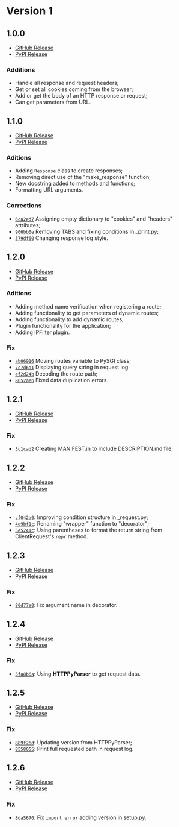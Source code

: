 # Version 1

## **1.0.0**

- [GitHub Release](https://github.com/jaedsonpys/pysgi/releases/tag/1.0.0)
- [PyPI Release](https://pypi.org/project/PySGI/1.0.0/)

### Additions

- Handle all response and request headers;
- Get or set all cookies coming from the browser;
- Add or get the body of an HTTP response or request;
- Can get parameters from URL.

## **1.1.0**

- [GitHub Release](https://github.com/jaedsonpys/pysgi/releases/tag/1.1.0)
- [PyPI Release](https://pypi.org/project/PySGI/1.1.0/)

### Aditions

- Adding `Response` class to create responses;
- Removing direct use of the "make_response" function;
- New docstring added to methods and functions;
- Formatting URL arguments.

### Corrections

- [`6ca2ed7`](https://github.com/jaedsonpys/pysgi/commit/6ca2ed75bc16d359f4ccff821f385b26b43d04ed) Assigning empty dictionary to "cookies" and "headers" attributes;
- [`906bb0e`](https://github.com/jaedsonpys/pysgi/commit/906bb0e2b4cb2f224afd294ea0515ee3d7667b79) Removing TABS and fixing conditions in _print.py;
- [`379df60`](https://github.com/jaedsonpys/pysgi/commit/379df6008970548ab6c8d4ed33441a66cbc53da4) Changing response log style.

## **1.2.0**

- [GitHub Release](https://github.com/jaedsonpys/pysgi/releases/tag/1.2.0)
- [PyPI Release](https://pypi.org/project/PySGI/1.2.0/)

### Aditions

- Adding method name verification when registering a route;
- Adding functionality to get parameters of dynamic routes;
- Adding functionality to add dynamic routes;
- Plugin functionality for the application;
- Adding IPFilter plugin.

### Fix

- [`ab06916`](https://github.com/jaedsonpys/pysgi/commit/ab06916fa6a01da13b3b85cb0feece69a352ea34) Moving routes variable to PySGI class;
- [`7c7d6a1`](https://github.com/jaedsonpys/pysgi/commit/7c7d6a1ccfffc11eb4e14ab24480dc3b056c9479) Displaying query string in request log.
- [`ef2d24b`](https://github.com/jaedsonpys/pysgi/commit/ef2d24ba990dc486ee97891e2ea998922697ed50) Decoding the route path;
- [`8652aeb`](https://github.com/jaedsonpys/pysgi/commit/8652aeb37d4699fce95852128bf0db9e14b6cf29) Fixed data duplication errors.

## **1.2.1**

- [GitHub Release](https://github.com/jaedsonpys/pysgi/releases/tag/1.2.1)
- [PyPI Release](https://pypi.org/project/PySGI/1.2.1/)

### Fix

- [`3c1cad2`](https://github.com/jaedsonpys/pysgi/commit/3c1cad227e1015993f3e5b2568cd137543c767ad) Creating MANIFEST.in to include DESCRIPTION.md file;

## **1.2.2**

- [GitHub Release](https://github.com/jaedsonpys/pysgi/releases/tag/1.2.2)
- [PyPI Release](https://pypi.org/project/PySGI/1.2.2/)

### Fix

- [`cf042a0`](https://github.com/jaedsonpys/pysgi/commit/cf042a0): Improving condition structure in _request.py;
- [`4e9bf1c`](https://github.com/jaedsonpys/pysgi/commit/4e9bf1c): Renaming "wrapper" function to "decorator";
- [`5e5241c`](https://github.com/jaedsonpys/pysgi/commit/5e5241c): Using parentheses to format the return string from ClientRequest's `repr` method.

## **1.2.3**

- [GitHub Release](https://github.com/jaedsonpys/pysgi/releases/tag/1.2.3)
- [PyPI Release](https://pypi.org/project/PySGI/1.2.3/)

### Fix

- [`80d77e0`](https://github.com/jaedsonpys/pysgi/commit/80d77e0): Fix argument name in decorator.

## **1.2.4**

- [GitHub Release](https://github.com/jaedsonpys/pysgi/releases/tag/1.2.4)
- [PyPI Release](https://pypi.org/project/PySGI/1.2.4/)

### Fix

- [`5fa8b6a`](https://github.com/jaedsonpys/pysgi/commit/5fa8b6a): Using **HTTPPyParser** to get request data.

## **1.2.5**

- [GitHub Release](https://github.com/jaedsonpys/pysgi/releases/tag/1.2.5)
- [PyPI Release](https://pypi.org/project/PySGI/1.2.5/)

### Fix

- [`889f26d`](https://github.com/jaedsonpys/pysgi/commit/889f26d): Updating version from HTTPPyParser;
- [`8558055`](https://github.com/jaedsonpys/pysgi/commit/8558055): Print full requested path in request log.

## **1.2.6**

- [GitHub Release](https://github.com/jaedsonpys/pysgi/releases/tag/1.2.6)
- [PyPI Release](https://pypi.org/project/PySGI/1.2.6/)

### Fix

- [`8da5670`](https://github.com/jaedsonpys/pysgi/commit/8da5670): Fix `import error` adding version in setup.py.